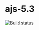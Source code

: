 # ajs-5.3

[![Build status](https://ci.appveyor.com/api/projects/status/l6s8jmqnrj0n8l5b?svg=true)](https://ci.appveyor.com/project/i-hit/ajs-5-3)
